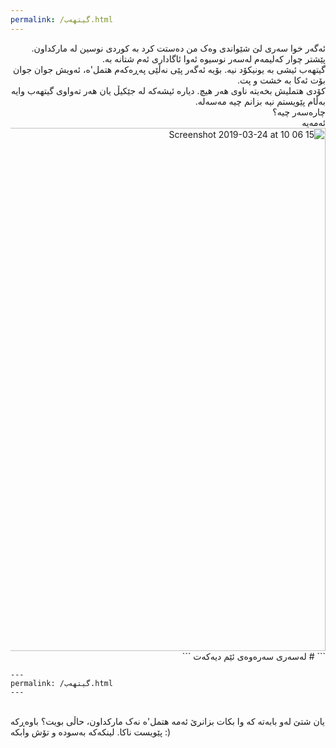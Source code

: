 ```yaml
---
permalink: /گیتهەب.html
---
```

<div dir="rtl">
ئەگەر خوا سەری لێ شێواندی وەک من دەستت کرد بە کوردی نوسین لە مارکداون. پێشتر چوار کەلیمەم لەسەر نوسیوە ئەوا ئاگاداری ئەم شتانە بە.
<br/>
گیتهەب ئیشی بە یونیکۆد نیە. بۆیە ئەگەر پێی نەڵێی پەڕەکەم هتمل'ە، ئەویش جوان جوان بۆت ئەکا بە خشت و پت.
<br/>
کۆدی هتملیش بخەیتە ناوی هەر هیچ. دیارە ئیشەکە لە جێکیڵ یان هەر تەواوی گیتهەب وایە بەڵام پێویستم نیە بزانم چیە مەسەلە.
<br/>
چارەسەر چیە؟
<br/>
ئەمەیە
<img width="837" alt="Screenshot 2019-03-24 at 10 06 15" src="https://user-images.githubusercontent.com/408568/54877883-7fb30400-4e1c-11e9-9855-2c63bdf2af50.png">
<br/>
```
# لەسەری سەرەوەی ئێم دیەکەت
```
<br/>
<div dir="ltr">

```
---
permalink: /گیتهەب.html
---
```
<br/>
یان شتێ لەو بابەتە کە وا بکات بزانرێ ئەمە هتمل'ە نەک مارکداون، حاڵی بویت؟ باوەڕکە پێویست ناکا. لینکەکە بەسودە و تۆش وابکە :)
</div>
</div>